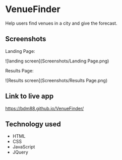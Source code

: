 # VenueFinder
Help users find venues in a city and give the forecast.

## Screenshots
Landing Page:

![landing screen](Screenshots/Landing Page.png)

Results Page:

![Results screen](Screenshots/Results Page.png)

## Link to live app
https://bdm88.github.io/VenueFinder/

## Technology used
* HTML
* CSS
* JavaScript
* JQuery
